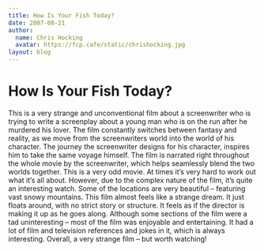 ```yaml
---
title: How Is Your Fish Today?
date: 2007-08-21
author:
  name: Chris Hocking
  avatar: https://fcp.cafe/static/chrishocking.jpg
layout: blog
---
```

# How Is Your Fish Today?

This is a very strange and unconventional film about a screenwriter who is trying to write a screenplay about a young man who is on the run after he murdered his lover. The film constantly switches between fantasy and reality, as we move from the screenwriters world into the world of his character. The journey the screenwriter designs for his character, inspires him to take the same voyage himself. The film is narrated right throughout the whole movie by the screenwriter, which helps seamlessly blend the two worlds together. This is a very odd movie. At times it’s very hard to work out what it’s all about. However, due to the complex nature of the film, it’s quite an interesting watch. Some of the locations are very beautiful – featuring vast snowy mountains. This film almost feels like a strange dream. It just floats around, with no strict story or structure. It feels as if the director is making it up as he goes along. Although some sections of the film were a tad uninteresting – most of the film was enjoyable and entertaining. It had a lot of film and television references and jokes in it, which is always interesting. Overall, a very strange film – but worth watching!